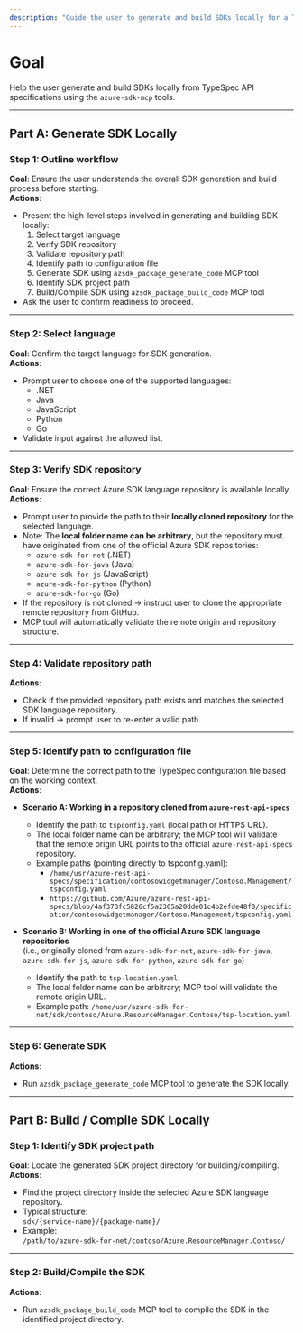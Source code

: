```yaml
---
description: "Guide the user to generate and build SDKs locally for a TypeSpec based API spec"
---
```


# Goal

Help the user generate and build SDKs locally from TypeSpec API specifications using the `azure-sdk-mcp` tools.

---

## Part A: Generate SDK Locally

### Step 1: Outline workflow

**Goal**: Ensure the user understands the overall SDK generation and build process before starting.  
**Actions**:

- Present the high-level steps involved in generating and building SDK locally:
  1. Select target language
  2. Verify SDK repository
  3. Validate repository path
  4. Identify path to configuration file
  5. Generate SDK using `azsdk_package_generate_code` MCP tool
  6. Identify SDK project path
  7. Build/Compile SDK using `azsdk_package_build_code` MCP tool
- Ask the user to confirm readiness to proceed.

---

### Step 2: Select language

**Goal**: Confirm the target language for SDK generation.  
**Actions**:

- Prompt user to choose one of the supported languages:
  - .NET
  - Java
  - JavaScript
  - Python
  - Go
- Validate input against the allowed list.

---

### Step 3: Verify SDK repository

**Goal**: Ensure the correct Azure SDK language repository is available locally.
**Actions**:

- Prompt user to provide the path to their **locally cloned repository** for the selected language.
- Note: The **local folder name can be arbitrary**, but the repository must have originated from one of the official Azure SDK repositories:
  - `azure-sdk-for-net` (.NET)
  - `azure-sdk-for-java` (Java)
  - `azure-sdk-for-js` (JavaScript)
  - `azure-sdk-for-python` (Python)
  - `azure-sdk-for-go` (Go)
- If the repository is not cloned → instruct user to clone the appropriate remote repository from GitHub.
- MCP tool will automatically validate the remote origin and repository structure.

---

### Step 4: Validate repository path

**Actions**:

- Check if the provided repository path exists and matches the selected SDK language repository.
- If invalid → prompt user to re-enter a valid path.

---

### Step 5: Identify path to configuration file

**Goal**: Determine the correct path to the TypeSpec configuration file based on the working context.  
**Actions**:

- **Scenario A: Working in a repository cloned from `azure-rest-api-specs`**
  - Identify the path to `tspconfig.yaml` (local path or HTTPS URL).
  - The local folder name can be arbitrary; the MCP tool will validate that the remote origin URL points to the official `azure-rest-api-specs` repository.
  - Example paths (pointing directly to tspconfig.yaml):
    - `/home/usr/azure-rest-api-specs/specification/contosowidgetmanager/Contoso.Management/tspconfig.yaml`
    - `https://github.com/Azure/azure-rest-api-specs/blob/4af373fc5826cf5a2365a20dde01c4b2efde48f0/specification/contosowidgetmanager/Contoso.Management/tspconfig.yaml`

- **Scenario B: Working in one of the official Azure SDK language repositories**  
  (i.e., originally cloned from `azure-sdk-for-net`, `azure-sdk-for-java`, `azure-sdk-for-js`, `azure-sdk-for-python`, `azure-sdk-for-go`)
  - Identify the path to `tsp-location.yaml`.
  - The local folder name can be arbitrary; MCP tool will validate the remote origin URL.
  - Example path:
    `/home/usr/azure-sdk-for-net/sdk/contoso/Azure.ResourceManager.Contoso/tsp-location.yaml`

---

### Step 6: Generate SDK

**Actions**:

- Run `azsdk_package_generate_code` MCP tool to generate the SDK locally.

---

## Part B: Build / Compile SDK Locally

### Step 1: Identify SDK project path

**Goal**: Locate the generated SDK project directory for building/compiling.
**Actions**:

- Find the project directory inside the selected Azure SDK language repository.
- Typical structure:  
  `sdk/{service-name}/{package-name}/`
- Example:  
  `/path/to/azure-sdk-for-net/contoso/Azure.ResourceManager.Contoso/`

---

### Step 2: Build/Compile the SDK

**Actions**:

- Run `azsdk_package_build_code` MCP tool to compile the SDK in the identified project directory.
